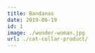 ```yaml
---
title: Bandanas
date: 2019-06-19
id: 1
image: ./wonder-woman.jpg
url: ./cat-collar-product/
---
```

